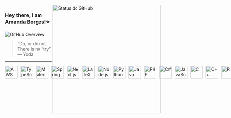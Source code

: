 <img align='right' width="350px" src="https://github-readme-stats.vercel.app/api?username=amandadecassiaborges&show_icons=true&title_color=783c00&text_color=af552e&icon_color=783c00&bg_color=f8efd4&cache_seconds=2300" alt="Status do GitHub">

### Hey there, I am Amanda Borges!⭐

<img src="https://img.shields.io/static/v1?label=Overview&message=amandadecassiaborges&color=f8efd4&style=for-the-badge&logo=GitHub" alt="GitHub Overview">

> “Do, or do not. There is no “try” — Yoda

---

<div style="display: flex; align-items: center; gap: 10px;">
  <img src="https://skillicons.dev/icons?i=aws" alt="AWS" width="40" height="40">
  <img src="https://skillicons.dev/icons?i=typescript" alt="TypeScript" width="40" height="40">
  <img src="https://skillicons.dev/icons?i=materialui" alt="Material-UI" width="40" height="40">
  <img src="https://skillicons.dev/icons?i=spring" alt="Spring" width="40" height="40">
  <img src="https://skillicons.dev/icons?i=next" alt="Next.js" width="40" height="40">
  <img src="https://skillicons.dev/icons?i=latex" alt="LaTeX" width="40" height="40">
  <img src="https://skillicons.dev/icons?i=nodejs" alt="Node.js" width="40" height="40">
  <img src="https://skillicons.dev/icons?i=python" alt="Python" width="40" height="40">
  <img src="https://skillicons.dev/icons?i=java" alt="Java" width="40" height="40">
  <img src="https://skillicons.dev/icons?i=php" alt="PHP" width="40" height="40">
  <img src="https://skillicons.dev/icons?i=cs" alt="C#" width="40" height="40">
  <img src="https://skillicons.dev/icons?i=javascript" alt="JavaScript" width="40" height="40">
  <img src="https://skillicons.dev/icons?i=c" alt="C" width="40" height="40">
  <img src="https://skillicons.dev/icons?i=cpp" alt="C++" width="40" height="40">
  <img src="https://skillicons.dev/icons?i=r" alt="R" width="40" height="40">
  <img src="https://skillicons.dev/icons?i=mysql" alt="MySQL" width="40" height="40">
  <img src="https://skillicons.dev/icons?i=postgres" alt="PostgreSQL" width="40" height="40">
  <img src="https://skillicons.dev/icons?i=mongodb" alt="MongoDB" width="40" height="40">
  <img src="https://skillicons.dev/icons?i=docker" alt="Docker" width="40" height="40">
  <img src="https://skillicons.dev/icons
